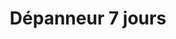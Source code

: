 ---
title: "Dépanneur 7 jours"
url: /montreal/depanneur-7-jours-chemin-de-la-cote-des-neiges/
shop: Lebensmittel
---